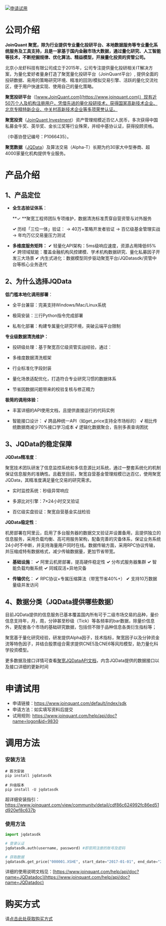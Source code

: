[![申请试用](https://image.joinquant.com/ab095497579621a92dc552f0507436d0)](https://www.joinquant.com/default/index/sdk)

# 公司介绍

**JoinQuant 聚宽，除为行业提供专业量化投研平台、本地数据服务等专业量化系统服务及工具支持，且是一家基于国内金融市场大数据，通过量化研究、人工智能等技术，不断挖掘规律、优化算法、精益模型，开展量化投资的资管公司。**

北京小龙虾科技有限公司成立于2015年，公司专注提供量化投研相关IT解决方案，为量化爱好者量身打造了聚宽量化投研平台（JoinQuant平台）, 提供全面的投研数据、易用的策略研究环境、精准的回测/模拟交易引擎、活跃的量化交流社区，便于用户快速实现、使用自己的量化策略。

**聚宽投研平台**（[www.JoinQuant.com](https://www.joinquant.com)）现有近50万个人及机构注册用户，凭借先进的量化投研技术，获得国家高新技术企业、北京专精特新企业、中关村高新技术企业等多项荣誉认证。

**聚宽投资**（[JoinQuant Investment](https://www.joinquant.com/view/algorithm/fundraising)）资产管理规模近百亿人民币，多次获得中国私募金牛奖、英华奖、金长江奖等行业殊荣，并经中基协认证，获得投顾资格。

（中基协登记编号：P1066435）。

**聚宽数据**（[JQData](https://www.joinquant.com/help/api/doc?name=JQDatadoc)）及算法交易（Alpha-T）长期为约30家大中型券商、超4000家量化机构提供专业服务。



# 产品介绍

## 1、产品定位

- **全生态验证体系**：

  **✓ **聚宽工程师团队专项维护，数据清洗标准贯穿自营资管与对外服务

  **✓** 历经「三位一体」验证：
      →  40万+策略开发者验证
      →  百亿级基金管理实战
      →  年均万亿交易量压力测试

- **多维度服务矩阵：**
  ✔ 轻量化API架构：5ms级响应速度，资源占用降低65%
  ✔ 跨领域赋能：覆盖金融机构风控建模、学术机构数据研究、量化私募因子开发三大场景
  ✔ 内生式进化：数据模型同步驱动聚宽平台/JQDatasdk/资管中台等核心业务迭代



## 2、为什么选择JQData

**低门槛本地化调用部署**：

- 全平台兼容：完美支持Windows/Mac/Linux系统

- 极简安装：三行Python指令完成部署

- 私有化部署：构建专属量化研究环境，突破云端平台限制

**专业级数据清洗维护：**

-  投研级处理：基于聚宽百亿级资管实战经验，通过：

-  多维度数据清洗框架

- 行业标准化字段封装

- 量化场景适配优化，打造符合专业研究习惯的数据体系

- 节省因数据问题带来的校验复核与修正精力

**极简的调用体验：**

- 丰富详细的API使用文档，且提供直接运行的代码实例

- 智能接口设计：
  **√** 跨品种统一API（如get_price支持全市场标的）
  **√** 相比传统数据商减少70%接口学习成本
  **√** 逻辑化数据聚合，告别多表查询困扰



## **3、JQData的稳定保障**

**JQData精准度**：

聚宽技术团队研发了信息监控系统和多信息源比对系统，通过一整套系统化的机制保证信息服务的准确性。且截至目前，聚宽自营基金管理规模已达百亿，使用聚宽JQData，其精准度满足量化交易的研究需求。

- 实时监控系统：秒级异常响应

- 多源比对引擎：7×24小时交叉验证

- 百亿级实盘验证：聚宽自营基金实战检验

**JQData稳定性**：

机房部署在阿里云，启用了多台服务器的数据交叉验证并设置备用，且提供独立的信息服务，采用负载均衡、高可用服务架构，配备完善的灾备体系，保证业务系统24小时不中断，并支持海量用户同时在线。数据传输方面，采用RPC协议传输，并压缩成特有数据格式，减少传输数据量，更加节省带宽。

- **基础设施**：
  **✓** 阿里云机房部署，提高硬件稳定性
  **✓** 分布式服务器集群
  **✓** 智能负载均衡系统
  **✓** 同城双活+异地灾备

- **传输优化**：
  ✔ RPC协议+专属压缩算法（带宽节省40%+）
  ✔ 支持10万数据量级并发访问



## **4、数据分类（JQData提供哪些数据）**

目前JQData提供的信息服务已基本覆盖国内所有可于二级市场交易的品种，量价信息支持年，月，周，分钟甚至秒级（Tick）等各频率的bar数据，除量价信息外，更配套各个市场的基础研究数据，包括但不限于品种信息各类衍生指标等；

聚宽基于量化研究经验，研发提供Alpha因子，技术指标，聚宽因子以及分钟资金流等特色因子，并结合股票组合需求提供CNE5及CNE6等风险模型，助力量化科学投资模型。

更多数据及接口详情可查看[聚宽JQDataAPI文档](https://www.joinquant.com/help/api/doc?name=JQDatadoc)，内含JQData提供的数据接口以及接口详细的更新时间



# 申请试用

- 申请链接：https://www.joinquant.com/default/index/sdk
- 申请方法：如实填写资料后提交
- 试用规则: https://www.joinquant.com/help/api/doc?name=logon&id=9830


# 调用方法

### 安装方法

```shell
# 首次安装
pip install jqdatasdk

# 升级版本
pip install -U jqdatasdk
```

超详细安装指引： https://www.joinquant.com/view/community/detail/cdf86c624992fc86ed51d920ef8c637b

### 使用方法

```python
import jqdatasdk

# 登录认证
jqdatasdk.auth(username, password) #即官网注册的账号及密码

# 获取数据
jqdatasdk.get_price("000001.XSHE", start_date="2017-01-01", end_date="2017-12-31")
```

详细的使用说明文档见：[https://www.joinquant.com/help/api/doc?name=JQDatadoc](https://www.joinquant.com/help/api/doc?name=JQDatadoc)

# 购买方式

请[点击此处获取购买方式](https://www.joinquant.com/help/api/doc?name=logon&id=9831)







